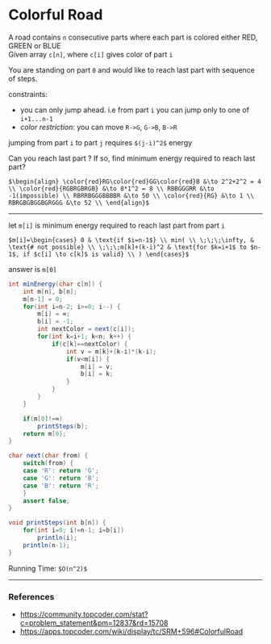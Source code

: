 # Colorful Road

A road contains `n` consecutive parts where each part is colored either RED, GREEN or BLUE  
Given array `c[n]`, where `c[i]` gives color of part `i`

You are standing on part `0` and would like to reach last part with sequence of steps.

constraints:
* you can only jump ahead. i.e from part `i` you can jump only to one of `i+1...n-1`
* *color restriction*: you can move `R->G`, `G->B`, `B->R`

jumping from part `i` to part `j` requires `$(j-i)^2$` energy

Can you reach last part ? If so, find minimum energy required to reach last part?

`$\begin{align}
\color{red}RG\color{red}GG\color{red}B &\to 2^2+2^2 = 4 \\
\color{red}{RGBRGBRGB} &\to 8*1^2 = 8 \\
RBBGGGRR &\to -1(impossible) \\
RBRRBGGGBBBBR &\to 50 \\
\color{red}{RG} &\to 1 \\
RBRGBGBGGBGRGGG &\to 52 \\
\end{align}$`

---

let `m[i]` is minimum energy required to reach last part from part `i`

`$m[i]=\begin{cases}
0 & \text{if $i=n-1$} \\
min( \\
\;\;\;\infty, & \text{# not possible} \\
\;\;\;m[k]+(k-i)^2 & \text{for $k=i+1$ to $n-1$, if $c[i] \to c[k]$ is valid} \\
)
\end{cases}$`

answer is `m[0]`

```java
int minEnergy(char c[n]) {
    int m[n], b[n];
    m[n-1] = 0;
    for(int i=n-2; i>=0; i--) {
        m[i] = ∞;
        b[i] = -1;
        int nextColor = next(c[i]);
        for(int k=i+1; k<n; k++) {
            if(c[k]==nextColor) {
                int v = m[k]+(k-i)*(k-i);
                if(v<m[i]) {
                    m[i] = v;
                    b[i] = k;
                }
            }
        }
    }

    if(m[0]!=∞)
        printSteps(b);
    return m[0];
}

char next(char from) {
    switch(from) {
    case 'R': return 'G';
    case 'G': return 'B';
    case 'B': return 'R';
    }
    assert false;
}

void printSteps(int b[n]) {
    for(int i=0; i!=n-1; i=b[i])
        println(i);
    println(n-1);
}
```

Running Time: `$O(n^2)$`

---

### References

* <https://community.topcoder.com/stat?c=problem_statement&pm=12837&rd=15708>
* <https://apps.topcoder.com/wiki/display/tc/SRM+596#ColorfulRoad>
